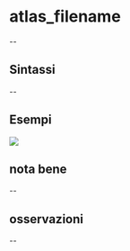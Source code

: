 # atlas_filename

--

## Sintassi

--

## Esempi

![](/img/variabili/atlas_filename/atlas_filename1.png)

## nota bene

--

## osservazioni

--
